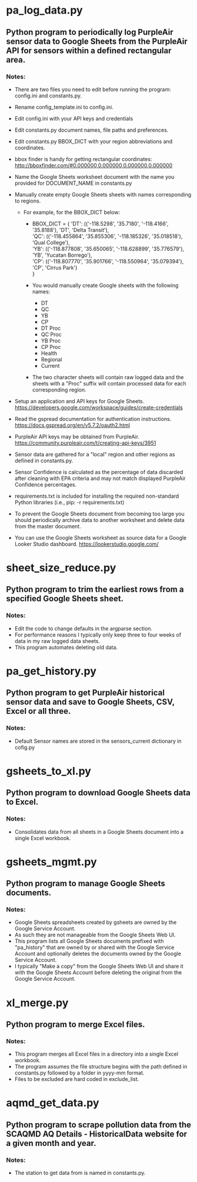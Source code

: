 # pa_log_data.py
 
## Python program to periodically log PurpleAir sensor data to Google Sheets from the PurpleAir API for sensors within a defined rectangular area.

### Notes:
 
- There are two files you need to edit before running the program: config.ini and constants.py.
- Rename config_template.ini to config.ini.
- Edit config.ini with your API keys and credentials
- Edit constants.py document names, file paths and preferences.
- Edit constants.py BBOX_DICT with your region abbreviations and coordinates. 
- bbox finder is handy for getting rectangular coordinates: http://bboxfinder.com/#0.000000,0.000000,0.000000,0.000000 
- Name the Google Sheets worksheet document with the name you provided for DOCUMENT_NAME in constants.py 
- Manually create empty Google Sheets sheets with names corresponding to regions.
  - For example, for the BBOX_DICT below:
    - BBOX_DICT = {
        'DT': (('-118.5298', '35.7180', '-118.4166', '35.8188'), 'DT', 'Delta Transit'),  
        'QC': (('-118.455864', '35.855306', '-118.185326', '35.018518'), 'Qual College'),  
        'YB': (('-118.877808', '35.650065', '-118.628899', '35.776579'), 'YB', 'Yucatan Borrego'),  
        'CP': (('-118.807770', '35.901766', '-118.550964', '35.079394'), 'CP', 'Cirrus Park')  
        }
    - You would manually create Google sheets with the following names:
        - DT
        - QC
        - YB
        - CP
        - DT Proc
        - QC Proc
        - YB Proc
        - CP Proc
        - Health
        - Regional
        - Current
 
    - The two character sheets will contain raw logged data and the sheets with a "Proc" suffix will contain processed data for each corresponding region.

- Setup an application and API keys for Google Sheets. https://developers.google.com/workspace/guides/create-credentials 
- Read the gspread documentation for authentication instructions. https://docs.gspread.org/en/v5.7.2/oauth2.html 
- PurpleAir API keys may be obtained from PurpleAir. https://community.purpleair.com/t/creating-api-keys/3951 
- Sensor data are gathered for a "local" region and other regions as defined in constants.py.
- Sensor Confidence is calculated as the percentage of data discarded after cleaning with EPA criteria and may not match displayed PurpleAir Confidence percentages.
- requirements.txt is included for installing the required non-standard Python libraries (i.e., pip: -r requirements.txt)
- To prevent the Google Sheets document from becoming too large you should periodically archive data to another worksheet and delete data from the master document.
- You can use the Google Sheets worksheet as source data for a Google Looker Studio dashboard. https://lookerstudio.google.com/ 
  
  
 
# sheet_size_reduce.py  

## Python program to trim the earliest rows from a specified Google Sheets sheet.  

### Notes:  

- Edit the code to change defaults in the argparse section.
- For performance reasons I typically only keep three to four weeks of data in my raw logged data sheets.
- This program automates deleting old data.
  
  
# pa_get_history.py
  
## Python program to get PurpleAir historical sensor data and save to Google Sheets, CSV, Excel or all three.
  
### Notes:
  
- Default Sensor names are stored in the sensors_current dictionary in cofig.py  
  
    
# gsheets_to_xl.py  
  
## Python program to download Google Sheets data to Excel.  
  
### Notes:  
  
- Consolidates data from all sheets in a Google Sheets document into a single Excel workbook.  
  

# gsheets_mgmt.py  
  
## Python program to manage Google Sheets documents.  
  
### Notes:  
  
- Google Sheets spreadsheets created by gsheets are owned by the Google Service Account.
- As such they are not manageable from the Google Sheets Web UI.
- This program lists all Google Sheets documents prefixed with "pa_history" that are owned by or shared with the Google Service Account and optionally deletes the documents owned by the Google Service Account.
- I typically "Make a copy" from the Google Sheets Web UI and share it with the Google Sheets Account before deleting the original from the Google Service Account.
  
  
# xl_merge.py  
    
## Python program to merge Excel files.  
  
### Notes:  
  
- This program merges all Excel files in a directory into a single Excel workbook.
- The program assumes the file structure begins with the path defined in constants.py followed by a folder in yyyy-mm format.
- Files to be excluded are hard coded in exclude_list.
  

# aqmd_get_data.py  
    
## Python program to scrape pollution data from the SCAQMD AQ Details - HistoricalData website for a given month and year.
  
### Notes:  
  
- The station to get data from is named in constants.py.